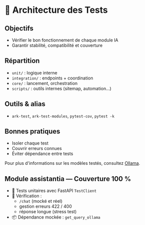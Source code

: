 # 🧪 Architecture des Tests

## Objectifs
- Vérifier le bon fonctionnement de chaque module IA
- Garantir stabilité, compatibilité et couverture

## Répartition
- `unit/` : logique interne
- `integration/` : endpoints + coordination
- `core/` : lancement, orchestration
- `scripts/` : outils internes (sitemap, automation…)

## Outils & alias
- `ark-test`, `ark-test-modules`, `pytest-cov`, `pytest -k`

## Bonnes pratiques
- Isoler chaque test
- Couvrir erreurs connues
- Éviter dépendance entre tests

Pour plus d'informations sur les modèles testés, consultez [Ollama](ollama.md).

## Module assistantia — Couverture 100 %

- 🔁 Tests unitaires avec FastAPI `TestClient`
- 🧪 Vérification :
  - `/chat` (mocké et réel)
  - gestion erreurs 422 / 400
  - réponse longue (stress test)
- 📦 Dépendance mockée : `get_query_ollama`